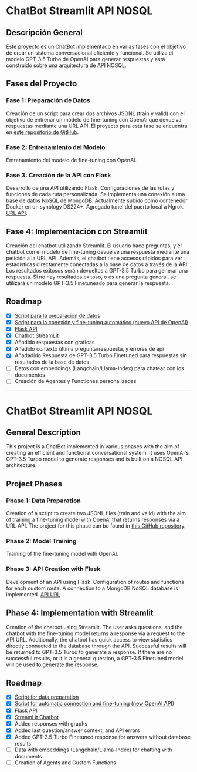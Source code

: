 # ChatBot Streamlit API NOSQL

## Descripción General

Este proyecto es un ChatBot implementado en varias fases con el objetivo de crear un sistema conversacional eficiente y funcional. Se utiliza el modelo GPT-3.5 Turbo de OpenAI para generar respuestas y está construido sobre una arquitectura de API NOSQL.

## Fases del Proyecto

### Fase 1: Preparación de Datos
Creación de un script para crear dos archivos JSONL (train y valid) con el objetivo de entrenar un modelo de fine-tuning con OpenAI que devuelva respuestas mediante una URL API.
El proyecto para esta fase se encuentra en [este repositorio de GitHub](https://github.com/GRKdev/Script-SQL-API).

### Fase 2: Entrenamiento del Modelo
Entrenamiento del modelo de fine-tuning con OpenAI.

### Fase 3: Creación de la API con Flask
Desarrollo de una API utilizando Flask. Configuraciones de las rutas y funciones de cada ruta personalizada. Se implementa una conexión a una base de datos NoSQL de MongoDB. Actualmente subido como contenedor Docker en un synology DS224+. Agregado tunel del puerto local a Ngrok. [URL API](https://github.com/GRKdev/api-docker-ngrok).

## **Fase 4: Implementación con Streamlit**
Creación del chatbot utilizando Streamlit. El usuario hace preguntas, y el chatbot con el modelo de fine-tuning devuelve una respuesta mediante una petición a la URL API. Además, el chatbot tiene accesos rápidos para ver estadísticas directamente conectadas a la base de datos a través de la API. Los resultados exitosos serán devueltos a GPT-3.5 Turbo para generar una respuesta. Si no hay resultados exitoso, o es una pregunta general, se utilizará un modelo GPT-3.5 Finetuneado para generar la respuesta.

## Roadmap

- [x] [Script para la preparación de datos](https://github.com/GRKdev/Script-SQL-API)
- [x] [Script para la conexión y fine-tuning automático (nuevo API de OpenAI)](https://github.com/GRKdev/Script-SQL-API)
- [x] [Flask API](https://github.com/GRKdev/api-docker-ngrok)
- [x] [Chatbot StreamLit](https://github.com/GRKdev/StreamLit-Api)
- [x] Añadido respuestas con gràficas
- [x] Añadido contexto última pregunta/respuesta, y errores de api
- [x] Añadadido Respuesta de GPT-3.5 Turbo Finetuned para respuestas sin resultados de la base de datos
- [ ] Datos con embeddings (Langchain/Llama-Index) para chatear con los documentos
- [ ] Creación de Agentes y Functiones personalizadas

---

# ChatBot Streamlit API NOSQL

## General Description

This project is a ChatBot implemented in various phases with the aim of creating an efficient and functional conversational system. It uses OpenAI's GPT-3.5 Turbo model to generate responses and is built on a NOSQL API architecture.

## Project Phases

### Phase 1: Data Preparation
Creation of a script to create two JSONL files (train and valid) with the aim of training a fine-tuning model with OpenAI that returns responses via a URL API.
The project for this phase can be found in [this GitHub repository](https://github.com/GRKdev/Script-SQL-API).

### Phase 2: Model Training
Training of the fine-tuning model with OpenAI.

### Phase 3: API Creation with Flask
Development of an API using Flask. Configuration of routes and functions for each custom route. A connection to a MongoDB NoSQL database is implemented. [API URL](https://github.com/GRKdev/api-docker-ngrok).

## **Phase 4: Implementation with Streamlit**
Creation of the chatbot using Streamlit. The user asks questions, and the chatbot with the fine-tuning model returns a response via a request to the API URL. Additionally, the chatbot has quick access to view statistics directly connected to the database through the API. Successful results will be returned to GPT-3.5 Turbo to generate a response. If there are no successful results, or it is a general question, a GPT-3.5 Finetuned model will be used to generate the response.

## Roadmap

- [x] [Script for data preparation](https://github.com/GRKdev/Script-SQL-API)
- [x] [Script for automatic connection and fine-tuning (new OpenAI API)](https://github.com/GRKdev/Script-SQL-API)
- [x] [Flask API](https://github.com/GRKdev/api-docker-ngrok)
- [x] [StreamLit Chatbot](https://github.com/GRKdev/StreamLit-Api)
- [x] Added responses with graphs
- [x] Added last question/answer context, and API errors
- [x] Added GPT-3.5 Turbo Finetuned response for answers without database results
- [ ] Data with embeddings (Langchain/Llama-Index) for chatting with documents
- [ ] Creation of Agents and Custom Functions
